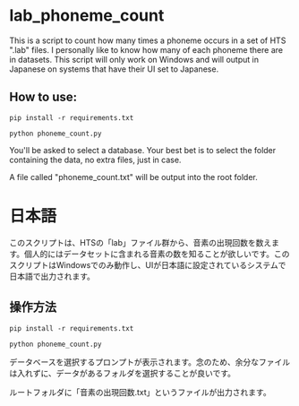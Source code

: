# lab_phoneme_count

This is a script to count how many times a phoneme occurs in a set of HTS ".lab" files. I personally like to know how many of each phoneme there are in datasets. This script will only work on Windows and will output in Japanese on systems that have their UI set to Japanese.

## How to use:

```
pip install -r requirements.txt
```
```
python phoneme_count.py
```
You'll be asked to select a database. Your best bet is to select the folder containing the data, no extra files, just in case.

A file called "phoneme_count.txt" will be output into the root folder.

# 日本語

このスクリプトは、HTSの「lab」ファイル群から、音素の出現回数を数えます。個人的にはデータセットに含まれる音素の数を知ることが欲しいです。このスクリプトはWindowsでのみ動作し、UIが日本語に設定されているシステムで日本語で出力されます。

## 操作方法

```
pip install -r requirements.txt
```
```
python phoneme_count.py
```
データベースを選択するプロンプトが表示されます。念のため、余分なファイルは入れずに、データがあるフォルダを選択することが良いです。

ルートフォルダに「音素の出現回数.txt」というファイルが出力されます。
